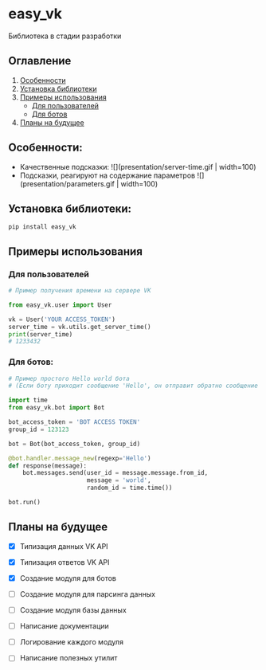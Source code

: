 # easy_vk
Библиотека в стадии разработки

## Оглавление
1. [Особенности](https://github.com/Phinnik/easy_vk#Особенности)
1. [Установка библиотеки](https://github.com/Phinnik/easy_vk#Установка-библиотеки)
1. [Примеры использования](https://github.com/Phinnik/easy_vk#Примеры-использования)
    - [Для пользователей](https://github.com/Phinnik/easy_vk#Для-пользователей)
    - [Для ботов](https://github.com/Phinnik/easy_vk#Для-ботов)
1. [Планы на будущее](https://github.com/Phinnik/easy_vk#Планы-на-будущее)

## Особенности:
* Качественные подсказки:
![](presentation/server-time.gif | width=100)
* Подсказки, реагируют на содержание параметров
![](presentation/parameters.gif | width=100)


## Установка библиотеки:
```shell script
pip install easy_vk
```

## Примеры использования
### Для пользователей
```python
# Пример получения времени на сервере VK

from easy_vk.user import User

vk = User('YOUR ACCESS_TOKEN')
server_time = vk.utils.get_server_time()
print(server_time)
# 1233432
```

### Для ботов:
```python
# Пример простого Hello world бота
# (Если боту приходит сообщение 'Hello', он отправит обратно сообщение 'world')

import time
from easy_vk.bot import Bot

bot_access_token = 'BOT ACCESS TOKEN'
group_id = 123123

bot = Bot(bot_access_token, group_id)

@bot.handler.message_new(regexp='Hello')
def response(message):
    bot.messages.send(user_id = message.message.from_id, 
                      message = 'world',
                      random_id = time.time())

bot.run()
```


## Планы на будущее
- [X] Типизация данных VK API
- [X] Типизация ответов VK API
- [X] Создание модуля для ботов
- [ ] Создание модуля для парсинга данных
- [ ] Создание модуля базы данных
- [ ] Написание документации
- [ ] Логирование каждого модуля
- [ ] Написание полезных утилит

